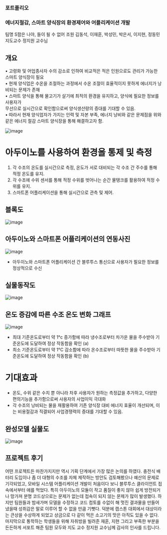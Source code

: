 ### 포트폴리오

### 에너지절감, 스마트 양식장의 환경제어와 어플리케이션 개발

팀명 S팜은 나야, 들이 될 수 없어
조원 김동석, 이재훈, 박성민, 박은서, 이지현, 정동민
지도교수 정지원 교수님

## 개요

• 고령화 및 어업종사자 수의 감소로 인하여 비교적은 적은 인원으로도 관리가 가능한 스마트 양식장이 필요
<br/>
• 현재 양식업은 수온을 조절하는 과정에서 수온 조절이 효율적이지
못하게 에너지가 낭비되는 문제가 존재
<br/>
• 스마트 양식을 통해 물고기가 살기에 최적의 환경을 유지하고, 양식에 필요한 정보를 사용자가  <br/>  무선으로 실시간으로 확인함으로써 양식생산량의 증대를 기대할 수 있음.
<br/>
• 따라서 현재 양식업자가 가지는 인력 및 자본 부족, 에너지 낭비와 같은 문제점을 위와 같은 에너지 절감 스마트 양식장을 통해 해결하고자 함.
<br/>

![image](https://github.com/user-attachments/assets/58d0e1a1-8316-49ad-82ba-a9ef5ed1745e)

# 아두이노를 사용하여 환경을 통제 및 측정

1. 각 수조의 온도를 실시간으로 측정, 온도가 서로 대비되는 각 수조 간 주수를 통해 적정 온도를 유지.
2. 각 수조에 수위 센서를 통해 적정 수위를 벗어나는 순간 물탱크를 활용하여 적정 수위를 유지.
3. 스마트폰 어플리케이션을 통해 실시간으로 관측 및 제어.

## 블록도

![image](https://github.com/user-attachments/assets/140403c4-7f5a-40a6-a91b-9a02f1c48024)


## 아두이노와 스마트폰 어플리케이션의 연동사진
![image](https://github.com/user-attachments/assets/cc4e903d-2b7e-4989-9511-481ddf1075a5)

- 아두이노와 스마트폰 어플리케이션 간 블루투스 통신으로 사용자가 필요한 정보를 정상적으로 수신

## 실물동작도
  
![image](https://github.com/user-attachments/assets/60c7bdfe-8443-4a11-b9d7-9e8cb92ff9cf)


## 온도 증감에 따른 수조 온도 변화 그래프

![image](https://github.com/user-attachments/assets/c0cc8cf6-2d28-40d2-9818-2476815a0e3c)

- 최대 기준온도로부터 약 1°c 증가함에 따라 냉수조로부터 차가운 물을 주수받아 기준온도에 도달하여 정상 작동함을 확인 (a)
- 최소 기준온도로부터 약 1°C 감소함에 따라 온수조로부터 따뜻한 물을 주수받아 기준온도에 도달하여 정상 작동함을 확인 (b)

# 기대효과


- 온도, 수위 같은 수치 뿐 아니라 차후 사용자가 원하는 측정값을 추가하고, 다양한 편의기능을 추가함으로써 사용자의 사업이익 극대화
- 각 수조의 낭비되는 물을 재활용하여 기존 양식장 대비 에너지 효율이 개선되며, 이는 비용절감과 직결되어 사업경쟁력의 증대를 기대할 수 있음.

## 완성모델 실물도

![image](https://github.com/user-attachments/assets/f44045f1-1f7f-4486-b8bd-34c0580c155a)


## 프로젝트 후기
어떤 프로젝트든 마찬가지지만 역시 기획 단계에서 가장 많은 논의를 하였다. 충전식 배터리 도입이나 좀 더 대형의 수조를 자체 제작하는 방안도 검토해봤으나 예산의 문제로 기각되었고, 모바일 시스템 어플리케이션 개발이 처음이다 보니 블루투스 클라이언트 접속에서부터 애를 먹었다. 특히 아두이노의 모듈이 작고 품질이 좋지 않아 쉽게 방전되거나 망가져 분명 코드상으로는 문제가 없는데 접속이 되지 않는 문제가 많이 발생했다. 하지만 팀원들과 밤새가며 모델을 수정하고 코드 컴토를 수없이 해 멋진 결과물을 만들어 냈을때 성취감은 말로 이루어 할 수 없을 만큼 기뻣다. 덕분에 캡스톤 대회에서 대상이라는 큰상을 수상하게 되었고 상금으로 다 같이 먹은 소고기의 맛은 아직도 있을 수 없다. 마지막으로 통학하는 학생들을 위해 자취방을 빌려준 재훈, 지현 그리고 부족한 부분을 든든하게 서포트 해준 팀원 모두와 지도 교수 정지원 교수님께 감사의 인사를 드립니다.



